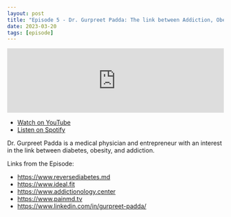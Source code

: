 ```yaml
---
layout: post
title: "Episode 5 - Dr. Gurpreet Padda: The link between Addiction, Obesity, and Diabetes"
date: 2023-03-20
tags: [episode]
---
```


<iframe src="https://player.rss.com/jimmyneville/873630" style="width: 100%" title="Jimmy Neville" frameborder="0" allow="accelerometer; autoplay; clipboard-write; encrypted-media; gyroscope; picture-in-picture" allowfullscreen><a href="https://rss.com/podcasts/jimmyneville/873630/">#5 - Dr. Gurpreet Padda: The link between Addiction, Obesity, and Diabetes | RSS.com</a></iframe>

- [Watch on YouTube](https://www.youtube.com/watch?v=TL7yeeBPZjw)
- [Listen on Spotify](https://open.spotify.com/episode/101V3YHBe63D0tlx6hbgtY)

Dr. Gurpreet Padda is a medical physician and entrepreneur with an interest in the link between diabetes, obesity, and addiction.

Links from the Episode:

- https://www.reversediabetes.md
- https://www.ideal.fit
- https://www.addictionology.center
- https://www.painmd.tv
- https://www.linkedin.com/in/gurpreet-padda/
